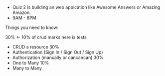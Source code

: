 - Quiz 2 is building an web appication like Awesome Answers or Amazing Amazon.
- 9AM - 8PM

Things you need to know:

30% <- 10% of crud marks here is tests
- CRUD a resource
30%
- Authentication (Sign In / Sign Out / Sign Up)
- Authorization (manually or cancancan)
30%
- One to Many
10%
- Many to Many 



